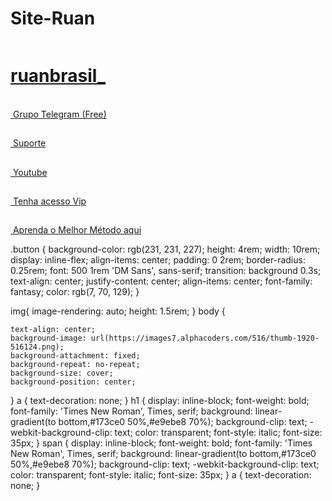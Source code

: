 # Site-Ruan
<!DOCTYPE html>
<div id="app">
<head>
    <meta charset="UTF-8">
    <meta name="viewport" content="width=device-width, initial-scale=1.0">
    <title>Site Ruan</title>
    <link rel="stylesheet" href="./style.css">
    </head>
    <body>
        <img src="./instagram.png" alt="">
    <a href="https://www.instagram.com/ruanbrasil__/" target="_blank"><h1><span>ruan</span>brasil_</h1></a>
    <main>
    <br>
    <a href="https://t.me/+zL5THDH3msE4Yjcx" class="button" target="_blank"><img src="./telegram.png" alt=""> Grupo Telegram (Free) <span></span></a>
    <h2></h2>
    <a href="https://api.whatsapp.com/send?phone=56966445221" class="button" target="_blank"><img src="./whatsapp.png" alt=""> Suporte</a>
    <h2></h2>
    <a href="https://youtube.com/channel/UCkMqy2igj-jaDkbPUCKBS_g" class="button" target="_blank"><img src="./youtube.png" alt=""> Youtube </a>
    <h2></h2>
    <a href="https://youtube.com/channel/UCkMqy2igj-jaDkbPUCKBS_g" class="button" target="_blank"><img src="./crown.png" alt=""> Tenha acesso Vip </a>
    <h2></h2>
    <a href="https://youtube.com/channel/UCkMqy2igj-jaDkbPUCKBS_g" class="button" target="_blank"><img src="./crescimento.png" alt=""> Aprenda o Melhor Método aqui</a>
    </div>
    </main>
    </body>
    </head>


.button {
    background-color: rgb(231, 231, 227);
    height: 4rem;
    width: 10rem;
    display: inline-flex;
    align-items: center;
    padding: 0 2rem;
    border-radius: 0.25rem;
    font: 500 1rem 'DM Sans', sans-serif;
    transition: background 0.3s;
    text-align: center;
    justify-content: center;
    align-items: center;
    font-family: fantasy;
    color: rgb(7, 70, 129);
 }

 img{
    image-rendering: auto;
    height: 1.5rem;
 }
body {

    text-align: center;
    background-image: url(https://images7.alphacoders.com/516/thumb-1920-516124.png);
    background-attachment: fixed;
    background-repeat: no-repeat;
    background-size: cover;
    background-position: center;
}
 a {
    text-decoration: none;
 }
h1 {
    display: inline-block;
    font-weight: bold;
    font-family: 'Times New Roman', Times, serif;
    background: linear-gradient(to bottom,#173ce0 50%,#e9ebe8 70%);
    background-clip: text;
    -webkit-background-clip: text;
    color: transparent;
    font-style: italic;
    font-size: 35px;
}
span {
    display: inline-block;
    font-weight: bold;
    font-family: 'Times New Roman', Times, serif;
    background: linear-gradient(to bottom,#173ce0  50%,#e9ebe8  70%);
    background-clip: text;
    -webkit-background-clip: text;
    color: transparent;
    font-style: italic;
    font-size: 35px;
}
a {
    text-decoration: none;
 }
 


 
